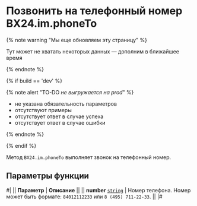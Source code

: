 # Позвонить на телефонный номер BX24.im.phoneTo

{% note warning "Мы еще обновляем эту страницу" %}

Тут может не хватать некоторых данных — дополним в ближайшее время

{% endnote %}

{% if build == 'dev' %}

{% note alert "TO-DO _не выгружается на prod_" %}

- не указана обязательность параметров
- отсутствуют примеры
- отсутствует ответ в случае успеха
- отсутствует ответ в случае ошибки

{% endnote %}

{% endif %}

Метод `BX24.im.phoneTo` выполняет звонок на телефонный номер.

## Параметры функции

#|
|| **Параметр** | **Описание** ||
|| **number**
[`string`](../../../api-reference/data-types.md) | Номер телефона. Номер может быть формате: `84012112233` или `8 (495) 711-22-33`. ||
|#